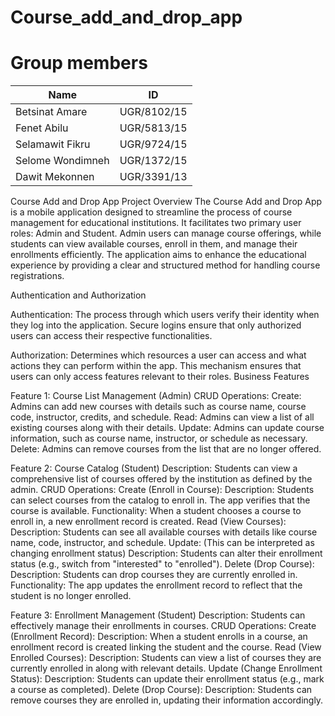 # Course_add_and_drop_app
# Group members
| Name                | ID            |
|---------------------|---------------|
| Betsinat Amare      | UGR/8102/15   |
| Fenet Abilu         | UGR/5813/15   |
| Selamawit Fikru     | UGR/9724/15   |
| Selome Wondimneh    | UGR/1372/15   |
| Dawit Mekonnen      | UGR/3391/13   |

Course Add and Drop App
Project Overview
The Course Add and Drop App is a mobile application designed to streamline the process of course management for educational institutions. It facilitates two primary user roles: Admin and Student. Admin users can manage course offerings, while students can view available courses, enroll in them, and manage their enrollments efficiently. The application aims to enhance the educational experience by providing a clear and structured method for handling course registrations.

Authentication and Authorization

Authentication: The process through which users verify their identity when they log into the application. Secure logins ensure that only authorized users can access their respective functionalities.

Authorization: Determines which resources a user can access and what actions they can perform within the app. This mechanism ensures that users can only access features relevant to their roles.
Business Features

Feature 1: Course List Management (Admin)
CRUD Operations:
Create: Admins can add new courses with details such as course name, course code, instructor, credits, and schedule.
Read: Admins can view a list of all existing courses along with their details.
Update: Admins can update course information, such as course name, instructor, or schedule as necessary.
Delete: Admins can remove courses from the list that are no longer offered.

Feature 2: Course Catalog (Student)
Description: Students can view a comprehensive list of courses offered by the institution as defined by the admin.
CRUD Operations:
Create (Enroll in Course):
Description: Students can select courses from the catalog to enroll in. The app verifies that the course is available.
Functionality: When a student chooses a course to enroll in, a new enrollment record is created.
Read (View Courses):
Description: Students can see all available courses with details like course name, code, instructor, and schedule.
Update: (This can be interpreted as changing enrollment status)
Description: Students can alter their enrollment status (e.g., switch from "interested" to "enrolled").
Delete (Drop Course):
Description: Students can drop courses they are currently enrolled in.
Functionality: The app updates the enrollment record to reflect that the student is no longer enrolled.

Feature 3: Enrollment Management (Student)
Description: Students can effectively manage their enrollments in courses.
CRUD Operations:
Create (Enrollment Record):
Description: When a student enrolls in a course, an enrollment record is created linking the student and the course.
Read (View Enrolled Courses):
Description: Students can view a list of courses they are currently enrolled in along with relevant details.
Update (Change Enrollment Status):
Description: Students can update their enrollment status (e.g., mark a course as completed).
Delete (Drop Course):
Description: Students can remove courses they are enrolled in, updating their information accordingly.
